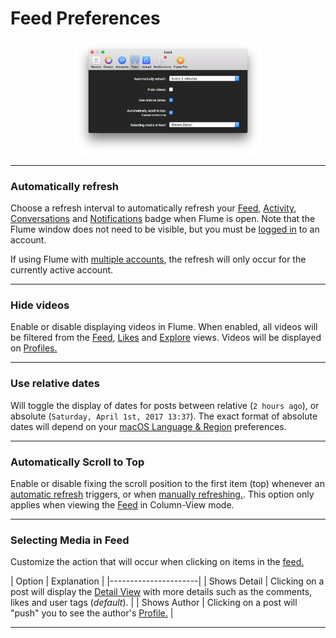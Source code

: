 # Feed Preferences

<p style="text-align: center; margin-top: 1em;"><img src="/preferences/assets/feed.png" width="60%" height="60%" /></p>

<hr /> 

### Automatically refresh

Choose a refresh interval to automatically refresh your [Feed](/views/feed.md), [Activity](/views/activity.md), [Conversations](/views/conversations.md) and [Notifications](/preferences/notifications.md) badge when Flume is open. Note that the Flume window does not need to be visible, but you must be [logged in](/views/login.md) to an account.

If using Flume with [multiple accounts](/preferences/accounts.md#adding-an-account), the refresh will only occur for the currently active account.

<hr />

### Hide videos

Enable or disable displaying videos in Flume. When enabled, all videos will be filtered from the [Feed](/views/feed.md), [Likes](/views/likes.md) and [Explore](/views/explore.md) views. Videos will be displayed on [Profiles.](/views/profile.md)

<hr />

### Use relative dates

Will toggle the display of dates for posts between relative (```2 hours ago```), or absolute (```Saturday, April 1st, 2017 13:37```). The exact format of absolute dates will depend on your [macOS Language & Region](https://support.apple.com/kb/PH18445) preferences.

<hr />

### Automatically Scroll to Top

Enable or disable fixing the scroll position to the first item (top) whenever an [automatic refresh](#automatically-refresh) triggers, or when [manually refreshing.](/misc/keyboard-shortcuts.md). This option only applies when viewing the [Feed](/views/feed.md) in Column-View mode.

<hr />

### Selecting Media in Feed

Customize the action that will occur when clicking on items in the [feed.](/views/Feed.md)

| Option | Explanation |
|----------------------|
| Shows Detail | Clicking on a post will display the [Detail View](/views/detailview.md) with more details such as the comments, likes and user tags (_default_). |
| Shows Author | Clicking on a post will "push" you to see the author's [Profile.](/views/profile.md) |

<hr />


